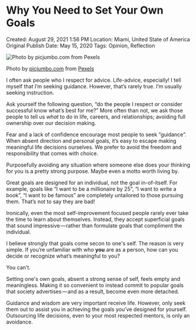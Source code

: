 # Why You Need to Set Your Own Goals

Created: August 29, 2021 1:56 PM
Location: Miami, United State of America
Original Publish Date: May 15, 2020
Tags: Opinion, Reflection

![Photo by [picjumbo.com](https://www.pexels.com/@picjumbo-com-55570?utm_content=attributionCopyText&utm_medium=referral&utm_source=pexels) from [Pexels](https://www.pexels.com/photo/2-people-sitting-with-view-of-yellow-flowers-during-daytime-196666/?utm_content=attributionCopyText&utm_medium=referral&utm_source=pexels)](https://cdn-images-1.medium.com/max/2560/1*xhO1RdelfvyGekYM8GHXCw.jpeg)

Photo by [picjumbo.com](https://www.pexels.com/@picjumbo-com-55570?utm_content=attributionCopyText&utm_medium=referral&utm_source=pexels) from [Pexels](https://www.pexels.com/photo/2-people-sitting-with-view-of-yellow-flowers-during-daytime-196666/?utm_content=attributionCopyText&utm_medium=referral&utm_source=pexels)

I often ask people who I respect for advice. Life-advice, especially! I tell myself that I’m seeking guidance. However, that’s rarely true. I’m usually seeking instruction.

Ask yourself the following question, “do the people I respect or consider successful know what’s best for me?” More often than not, we ask those people to tell us *what* to do in life, careers, and relationships; avoiding full ownership over our decision making.

Fear and a lack of confidence encourage most people to seek “guidance”. When absent direction and personal goals, it’s easy to escape making meaningful life decisions ourselves. We prefer to avoid the freedom and responsibility that comes with choice.

Purposefully avoiding any situation where someone else does your thinking for you is a pretty strong purpose. Maybe even a motto worth living by.

Great goals are designed for an individual, not the goal in-of-itself. For example, goals like “I want to be a millionaire by 25”, “I want to write a book”, “I want to be famous” are completely untailored to those pursuing them. That’s not to say they are bad!

Ironically, even the most self-improvement focused people rarely ever take the time to learn about themselves. Instead, they accept superficial goals that sound impressive — rather than formulate goals that compliment the individual.

I believe strongly that goals come secon to one's self. The reason is very simple. If you’re unfamiliar with who **you** are as a person, how can you decide or recognize what’s meaningful to you?

You can’t.

Setting one's own goals, absent a strong sense of self, feels empty and meaningless. Making it so convenient to instead commit to popular goals that society advertises — and as a result, become even more detached.

Guidance and wisdom are very important receive life. However, only seek them out to assist you in achieving the goals you’ve designed for yourself. Outsourcing life decisions, even to your most respected mentors, is only an avoidance.